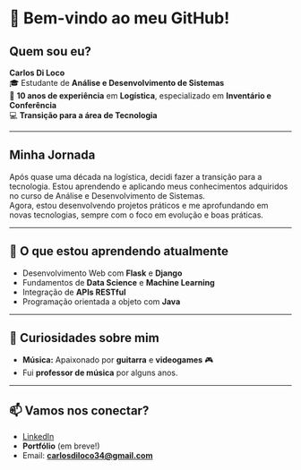 # 👋 **Bem-vindo ao meu GitHub!**

## **Quem sou eu?**  
**Carlos Di Loco**  
🎓 Estudante de **Análise e Desenvolvimento de Sistemas**  
🚛 **10 anos de experiência** em **Logística**, especializado em **Inventário e Conferência**  
💻 **Transição para a área de Tecnologia**

---

## **Minha Jornada**  
Após quase uma década na logística, decidi fazer a transição para a tecnologia. Estou aprendendo e aplicando meus conhecimentos adquiridos no curso de Análise e Desenvolvimento de Sistemas.  
Agora, estou desenvolvendo projetos práticos e me aprofundando em novas tecnologias, sempre com o foco em evolução e boas práticas.

---

## 🚀 **O que estou aprendendo atualmente**
- Desenvolvimento Web com **Flask** e **Django**  
- Fundamentos de **Data Science** e **Machine Learning**  
- Integração de **APIs RESTful**
- Programação orientada a objeto com **Java**

---

## 🎸 **Curiosidades sobre mim**  
- **Música:** Apaixonado por **guitarra** e **videogames** 🎮  
- Fui **professor de música** por alguns anos. 

---

## 📫 **Vamos nos conectar?**
- [LinkedIn](https://www.linkedin.com/in/carlos-di-loco-12a379161/)  
- **Portfólio** (em breve!)  
- Email: **carlosdiloco34@gmail.com**
